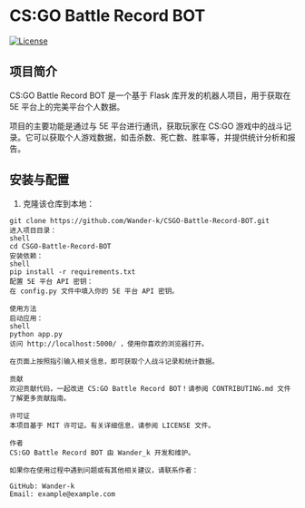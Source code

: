 # CS:GO Battle Record BOT

[![License](https://img.shields.io/badge/license-MIT-blue.svg)](LICENSE)

## 项目简介

CS:GO Battle Record BOT 是一个基于 Flask 库开发的机器人项目，用于获取在 5E 平台上的完美平台个人数据。

项目的主要功能是通过与 5E 平台进行通讯，获取玩家在 CS:GO 游戏中的战斗记录。它可以获取个人游戏数据，如击杀数、死亡数、胜率等，并提供统计分析和报告。

## 安装与配置

1. 克隆该仓库到本地：

```shell
git clone https://github.com/Wander-k/CSGO-Battle-Record-BOT.git
进入项目目录：
shell
cd CSGO-Battle-Record-BOT
安装依赖：
shell
pip install -r requirements.txt
配置 5E 平台 API 密钥：
在 config.py 文件中填入你的 5E 平台 API 密钥。

使用方法
启动应用：
shell
python app.py
访问 http://localhost:5000/ ，使用你喜欢的浏览器打开。

在页面上按照指引输入相关信息，即可获取个人战斗记录和统计数据。

贡献
欢迎贡献代码，一起改进 CS:GO Battle Record BOT！请参阅 CONTRIBUTING.md 文件了解更多贡献指南。

许可证
本项目基于 MIT 许可证。有关详细信息，请参阅 LICENSE 文件。

作者
CS:GO Battle Record BOT 由 Wander_k 开发和维护。

如果你在使用过程中遇到问题或有其他相关建议，请联系作者：

GitHub: Wander-k
Email: example@example.com
